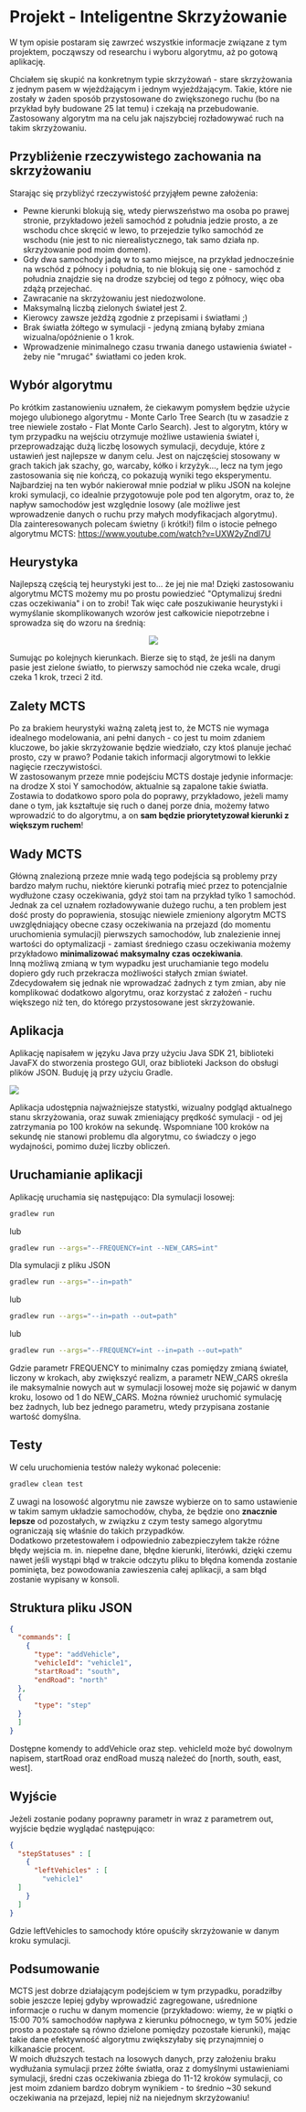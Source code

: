﻿# Projekt - Inteligentne Skrzyżowanie

W tym opisie postaram się zawrzeć wszystkie informacje związane z tym projektem, począwszy od researchu i wyboru algorytmu, aż po gotową aplikację.

Chciałem się skupić na konkretnym typie skrzyżowań - stare skrzyżowania z jednym pasem w wjeżdżającym i jednym wyjeżdżającym. Takie, które nie zostały w żaden sposób przystosowane do zwiększonego ruchu (bo na przykład były budowane 25 lat temu) i czekają na przebudowanie. Zastosowany algorytm ma na celu jak najszybciej rozładowywać ruch na takim skrzyżowaniu.

## Przybliżenie rzeczywistego zachowania na skrzyżowaniu

Starając się przybliżyć rzeczywistość przyjąłem pewne założenia:

 - Pewne kierunki blokują się, wtedy pierwszeństwo ma osoba po prawej stronie, przykładowo jeżeli samochód z południa jedzie prosto, a ze wschodu chce skręcić w lewo, to przejedzie tylko samochód ze wschodu (nie jest to nic nierealistycznego, tak samo działa np. skrzyżowanie pod moim domem).
 - Gdy dwa samochody jadą w to samo miejsce, na przykład jednocześnie na wschód z północy i południa, to nie blokują się one - samochód z południa znajdzie się na drodze szybciej od tego z północy, więc oba zdążą przejechać.
 - Zawracanie na skrzyżowaniu jest niedozwolone.
 - Maksymalną liczbą zielonych świateł jest 2.
 - Kierowcy zawsze jeżdżą zgodnie z przepisami i światłami ;)
 - Brak światła żółtego w symulacji - jedyną zmianą byłaby zmiana wizualna/opóźnienie o 1 krok.
 - Wprowadzenie minimalnego czasu trwania danego ustawienia świateł - żeby nie "mrugać" światłami co jeden krok.

## Wybór algorytmu

Po krótkim zastanowieniu uznałem, że ciekawym pomysłem będzie użycie mojego ulubionego algorytmu - Monte Carlo Tree Search (tu w zasadzie z tree niewiele zostało - Flat Monte Carlo Search). Jest to algorytm, który w tym przypadku na wejściu otrzymuje możliwe ustawienia świateł i, przeprowadzając dużą liczbę losowych symulacji, decyduje, które z ustawień jest najlepsze w danym celu.
Jest on najczęściej stosowany w grach takich jak szachy, go, warcaby, kółko i krzyżyk..., lecz na tym jego zastosowania się nie kończą, co pokazują wyniki tego eksperymentu. <br>
Najbardziej na ten wybór nakierował mnie podział w pliku JSON na kolejne kroki symulacji, co idealnie przygotowuje pole pod ten algorytm, oraz to, że napływ samochodów jest względnie losowy (ale możliwe jest wprowadzenie danych o ruchu przy małych modyfikacjach algorytmu). <br>
Dla zainteresowanych polecam świetny (i krótki!) film o istocie pełnego algorytmu MCTS: https://www.youtube.com/watch?v=UXW2yZndl7U

## Heurystyka

Najlepszą częścią tej heurystyki jest to... że jej nie ma! Dzięki zastosowaniu algorytmu MCTS możemy mu po prostu powiedzieć "Optymalizuj średni czas oczekiwania" i on to zrobi! Tak więc całe poszukiwanie heurystyki i  wymyślanie skomplikowanych wzorów jest całkowicie niepotrzebne i sprowadza się do wzoru na średnią: <br>
<p align="center">
<img src=https://latex.codecogs.com/png.image?\inline&space;\LARGE&space;\dpi{150}\bg{white}\sum_{0}^{3}\frac{(n_i-1)*n_i}{2} </>
</p>
Sumując po kolejnych kierunkach. Bierze się to stąd, że jeśli na danym pasie jest zielone światło, to pierwszy samochód nie czeka wcale, drugi czeka 1 krok, trzeci 2 itd.

## Zalety MCTS

Po za brakiem heurystyki ważną zaletą jest to, że MCTS nie wymaga idealnego modelowania, ani pełni danych - co jest tu moim zdaniem kluczowe, bo jakie skrzyżowanie będzie wiedziało, czy ktoś planuje jechać prosto, czy w prawo? Podanie takich informacji algorytmowi to lekkie nagięcie rzeczywistości. <br>
W zastosowanym przeze mnie podejściu MCTS dostaje jedynie informacje: na drodze X stoi Y samochodów, aktualnie są zapalone takie światła. Zostawia to dodatkowo sporo pola do poprawy, przykładowo, jeżeli mamy dane o tym, jak kształtuje się ruch o danej porze dnia, możemy łatwo wprowadzić to do algorytmu, a on **sam będzie priorytetyzował kierunki z większym ruchem**! <br>

## Wady MCTS
Główną znalezioną przeze mnie wadą tego podejścia są problemy przy bardzo małym ruchu, niektóre kierunki potrafią mieć przez to potencjalnie wydłużone czasy oczekiwania, gdyż stoi tam na przykład tylko 1 samochód. <br>
Jednak za cel uznałem rozładowywanie dużego ruchu, a ten problem jest dość prosty do poprawienia, stosując niewiele zmieniony algorytm MCTS uwzględniający obecne czasy oczekiwania na przejazd (do momentu uruchomienia symulacji) pierwszych samochodów, lub znalezienie innej wartości do optymalizacji - zamiast średniego czasu oczekiwania możemy przykładowo **minimalizować maksymalny czas oczekiwania**. <br>
Inną możliwą zmianą w tym wypadku jest uruchamianie tego modelu dopiero gdy ruch przekracza możliwości stałych zmian świateł. <br>
Zdecydowałem się jednak nie wprowadzać żadnych z tym zmian, aby nie komplikować dodatkowo algorytmu, oraz korzystać z założeń - ruchu większego niż ten, do którego przystosowane jest skrzyżowanie.


## Aplikacja

Aplikację napisałem w języku Java przy użyciu Java SDK 21, biblioteki JavaFX do stworzenia prostego GUI, oraz biblioteki Jackson do obsługi plików JSON. 
Buduję ją przy użyciu Gradle.

![](https://i.imgur.com/nQTBFVq.png)

Aplikacja udostępnia najważniejsze statystki, wizualny podgląd aktualnego stanu skrzyżowania, oraz suwak zmieniający prędkość symulacji - od jej zatrzymania po 100 kroków na sekundę.
Wspomniane 100 kroków na sekundę nie stanowi problemu dla algorytmu, co świadczy o jego wydajności, pomimo dużej liczby obliczeń.

## Uruchamianie aplikacji

Aplikację uruchamia się następująco:
Dla symulacji losowej:
```bash
gradlew run
```
lub
```bash
gradlew run --args="--FREQUENCY=int --NEW_CARS=int"
```
Dla symulacji z pliku JSON
```bash
gradlew run --args="--in=path"
```
lub
```bash
gradlew run --args="--in=path --out=path"
```
lub
```bash
gradlew run --args="--FREQUENCY=int --in=path --out=path"
```
Gdzie parametr FREQUENCY to minimalny czas pomiędzy zmianą świateł, liczony w krokach, aby zwiększyć realizm, a parametr NEW_CARS określa ile maksymalnie nowych aut w symulacji losowej może się pojawić w danym kroku, losowo od 1 do NEW_CARS. Można również uruchomić symulację bez żadnych, lub bez jednego parametru, wtedy przypisana zostanie wartość domyślna.

## Testy
W celu uruchomienia testów należy wykonać polecenie:
```bash
gradlew clean test
```

Z uwagi na losowość algorytmu nie zawsze wybierze on to samo ustawienie w takim samym układzie samochodów, chyba, że będzie ono **znacznie lepsze** od pozostałych, w związku z czym testy samego algorytmu ograniczają się właśnie do takich przypadków. <br>
Dodatkowo przetestowałem i odpowiednio zabezpieczyłem także różne błędy wejścia m. in. niepełne dane, błędne kierunki, literówki, dzięki czemu nawet jeśli wystąpi błąd w trakcie odczytu pliku to błędna komenda zostanie pominięta, bez powodowania zawieszenia całej aplikacji, a sam błąd zostanie wypisany w konsoli.

## Struktura pliku JSON

```json
{  
  "commands": [  
    {  
      "type": "addVehicle",  
      "vehicleId": "vehicle1",  
      "startRoad": "south",  
      "endRoad": "north"  
  },
  {
	  "type": "step"
  }
  ]
}
```

Dostępne komendy to addVehicle oraz step. vehicleId może być dowolnym napisem, startRoad oraz endRoad muszą należeć do [north, south, east, west].

## Wyjście

Jeżeli zostanie podany poprawny parametr in wraz z parametrem out, wyjście będzie wyglądać następująco:
```json
{  
  "stepStatuses" : [  
    {  
      "leftVehicles" : [  
        "vehicle1"  
  ]  
    } 
  ]  
}
```
Gdzie leftVehicles to samochody które opuściły skrzyżowanie w danym kroku symulacji.

## Podsumowanie
MCTS jest dobrze działającym podejściem w tym przypadku, poradziłby sobie jeszcze lepiej gdyby wprowadzić zagregowane, uśrednione informacje o ruchu w danym momencie (przykładowo: wiemy, że w piątki o 15:00 70% samochodów napływa z kierunku północnego, w tym 50% jedzie prosto a pozostałe są równo dzielone pomiędzy pozostałe kierunki), mając takie dane efektywność algorytmu zwiększyłaby się przynajmniej o kilkanaście procent. <br>
W moich dłuższych testach na losowych danych, przy założeniu braku wydłużania symulacji przez żółte światła, oraz z domyślnymi ustawieniami symulacji, średni czas oczekiwania zbiega do 11-12 kroków symulacji, co jest moim zdaniem bardzo dobrym wynikiem - to średnio ~30 sekund oczekiwania na przejazd, lepiej niż na niejednym skrzyżowaniu!

